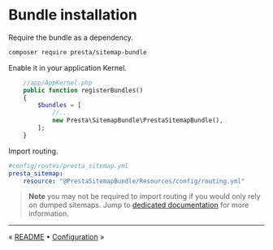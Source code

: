 # Bundle installation

Require the bundle as a dependency.

```bash
composer require presta/sitemap-bundle
```

Enable it in your application Kernel.

```php
    //app/AppKernel.php
    public function registerBundles()
    {
        $bundles = [
            //...
            new Presta\SitemapBundle\PrestaSitemapBundle(),
        ];
    }
```

Import routing.

```yaml
#config/routes/presta_sitemap.yml
presta_sitemap:
    resource: "@PrestaSitemapBundle/Resources/config/routing.yml"
```

> **Note** you may not be required to import routing if you would only rely on dumped sitemaps.
> Jump to [dedicated documentation](7-dump-sitemap.md) for more information.


---

« [README](../../README.md) • [Configuration](2-configuration.md) »
